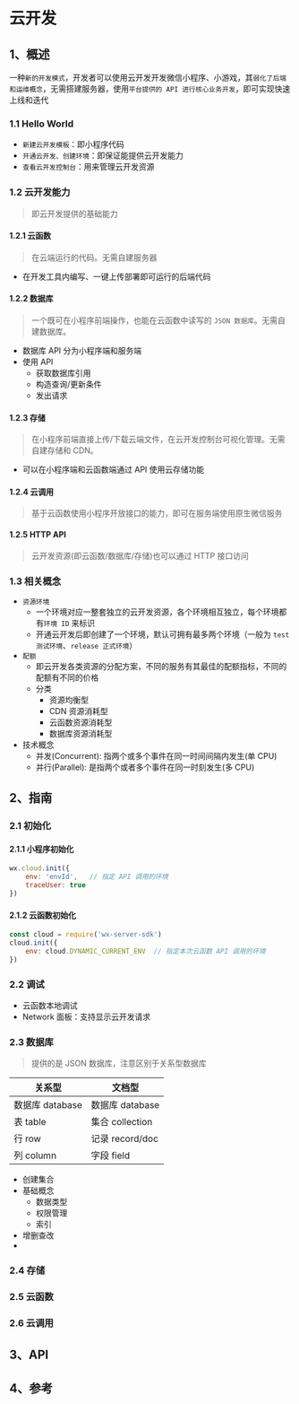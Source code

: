 # 云开发

## 1、概述
一种`新的开发模式`，开发者可以使用云开发开发微信小程序、小游戏，其`弱化了后端和运维概念`，无需搭建服务器，使用`平台提供的 API 进行核心业务开发`，即可实现快速上线和迭代

### 1.1 Hello World
* `新建云开发模板`：即小程序代码
* `开通云开发、创建环境`：即保证能提供云开发能力
* `查看云开发控制台`：用来管理云开发资源

### 1.2 云开发能力
>即云开发提供的基础能力    
#### 1.2.1 云函数
>在云端运行的代码。无需自建服务器
* 在开发工具内编写、一键上传部署即可运行的后端代码

#### 1.2.2 数据库
>一个既可在小程序前端操作，也能在云函数中读写的 `JSON 数据库`。无需自建数据库。   
* 数据库 API 分为小程序端和服务端
* 使用 API
  * 获取数据库引用
  * 构造查询/更新条件
  * 发出请求

#### 1.2.3 存储
>在小程序前端直接上传/下载云端文件，在云开发控制台可视化管理。无需自建存储和 CDN。
* 可以在小程序端和云函数端通过 API 使用云存储功能

#### 1.2.4 云调用
>基于云函数使用小程序开放接口的能力，即可在服务端使用原生微信服务

#### 1.2.5 HTTP API
>云开发资源(即云函数/数据库/存储)也可以通过 HTTP 接口访问

### 1.3 相关概念
* `资源环境`
  * 一个环境对应一整套独立的云开发资源，各个环境相互独立，每个环境都有`环境 ID` 来标识
  * 开通云开发后即创建了一个环境，默认可拥有最多两个环境（一般为 `test 测试环境`、`release 正式环境`）
* `配额`
  * 即云开发各类资源的分配方案，不同的服务有其最佳的配额指标，不同的配额有不同的价格
  * 分类
    * 资源均衡型
    * CDN 资源消耗型
    * 云函数资源消耗型
    * 数据库资源消耗型
* 技术概念
  * 并发(Concurrent): 指两个或多个事件在同一时间间隔内发生(单 CPU)
  * 并行(Parallel): 是指两个或者多个事件在同一时刻发生(多 CPU)

## 2、指南

### 2.1 初始化
#### 2.1.1 小程序初始化
```javascript
wx.cloud.init({
    env: 'envId',   // 指定 API 调用的环境
    traceUser: true
})
```

#### 2.1.2 云函数初始化
```javascript
const cloud = require('wx-server-sdk')
cloud.init({
    env: cloud.DYNAMIC_CURRENT_ENV  // 指定本次云函数 API 调用的环境
})
```

### 2.2 调试
* 云函数本地调试
* Network 面板：支持显示云开发请求

### 2.3 数据库
>提供的是 JSON 数据库，注意区别于关系型数据库   

| 关系型 | 文档型 |
| --- | --- |
| 数据库 database | 数据库 database |
| 表 table | 集合 collection |
| 行 row | 记录 record/doc |
| 列 column | 字段 field |

* 创建集合
* 基础概念
  * 数据类型
  * 权限管理
  * 索引
* 增删查改
* 

### 2.4 存储

### 2.5 云函数

### 2.6 云调用

## 3、API

## 4、参考